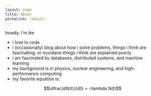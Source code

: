 ```yaml
---
layout: page
title: About
permalink: /about/
---
```


howdy, i'm ike

- i love to code
- i (occasionally) blog about how i solve problems, things i think are fascinating, or mundane things i think are explained poorly
- i am fascinated by databases, distributed systems, and machine learning
- my background is in physics, nuclear engineering, and high-performance computing
- my favorite equation is:

$$\dfrac{dN(t)}{dt} = -\lambda N(t)$$
